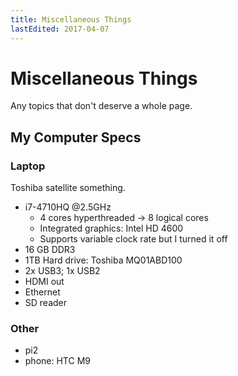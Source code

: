 ```yaml
---
title: Miscellaneous Things
lastEdited: 2017-04-07
---
```

# Miscellaneous Things
Any topics that don't deserve a whole page.

## My Computer Specs

### Laptop
Toshiba satellite something.

* i7-4710HQ @2.5GHz
  * 4 cores hyperthreaded → 8 logical cores
  * Integrated graphics: Intel HD 4600
  * Supports variable clock rate but I turned it off
* 16 GB DDR3
*  1TB Hard drive: Toshiba MQ01ABD100 
* 2x USB3; 1x USB2
* HDMI out
* Ethernet
* SD reader

### Other
* pi2
* phone: HTC M9